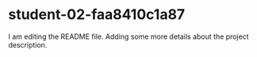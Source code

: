# student-02-faa8410c1a87
I am editing the README file. Adding some more details about the project description.
